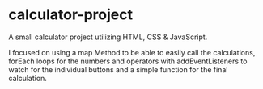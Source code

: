# calculator-project
A small calculator project utilizing HTML, CSS &amp; JavaScript.

I focused on using a map Method to be able to easily call the calculations, forEach loops for the numbers and operators with addEventListeners to watch for the individual buttons and a simple function for the final calculation.
